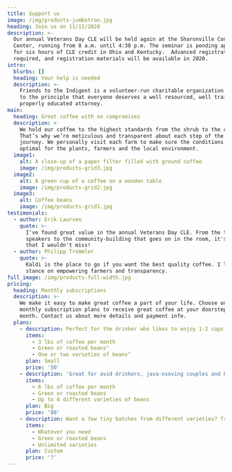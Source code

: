 ```yaml
---
title: Support us
image: /img/products-jumbotron.jpg
heading: Join us on 11/11/2020
description: >-
  Our annual Veterans Day CLE will be held again at the Sharonville Convention
  Center, running from 8 a.m. until 4:30 p.m. The seminar is pending approval
  for six hours of CLE credit in Ohio and Kentucky.  Advanced registration is
  required, and registration materials will be available in 2020.
intro:
  blurbs: []
  heading: Your help is needed
  description: >-
    Friends to the Indigent is a volunteer-run charitable organization committed
    to the principle that everyone deserves a well resourced, well trained and
    properly educated attorney.
main:
  heading: Great coffee with no compromises
  description: >
    We hold our coffee to the highest standards from the shrub to the cup.
    That’s why we’re meticulous and transparent about each step of the coffee’s
    journey. We personally visit each farm to make sure the conditions are
    optimal for the plants, farmers and the local environment.
  image1:
    alt: A close-up of a paper filter filled with ground coffee
    image: /img/products-grid3.jpg
  image2:
    alt: A green cup of a coffee on a wooden table
    image: /img/products-grid2.jpg
  image3:
    alt: Coffee beans
    image: /img/products-grid1.jpg
testimonials:
  - author: Erik Laursen
    quote: >-
      I've found great value in the annual Veterans Day CLE. From the top-notch
      speakers to the community-building that goes on in the room, it's an event
      that I wouldn't miss!
  - author: Philipp Trommler
    quote: >-
      Kaldi is the place to go if you want the best quality coffee. I love their
      stance on empowering farmers and transparency.
full_image: /img/products-full-width.jpg
pricing:
  heading: Monthly subscriptions
  description: >-
    We make it easy to make great coffee a part of your life. Choose one of our
    monthly subscription plans to receive great coffee at your doorstep each
    month. Contact us about more details and payment info.
  plans:
    - description: Perfect for the drinker who likes to enjoy 1-2 cups per day.
      items:
        - 3 lbs of coffee per month
        - Green or roasted beans"
        - One or two varieties of beans"
      plan: Small
      price: '50'
    - description: 'Great for avid drinkers, java-nsoving couples and bigger crowds'
      items:
        - 6 lbs of coffee per month
        - Green or roasted beans
        - Up to 4 different varieties of beans
      plan: Big
      price: '80'
    - description: Want a few tiny batches from different varieties? Try our custom plan
      items:
        - Whatever you need
        - Green or roasted beans
        - Unlimited varieties
      plan: Custom
      price: '?'
---
```


